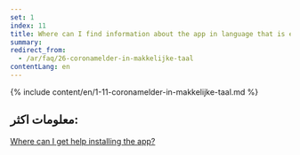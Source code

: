 ```yaml
---
set: 1
index: 11
title: Where can I find information about the app in language that is easy to understand?
summary: 
redirect_from: 
  - /ar/faq/26-coronamelder-in-makkelijke-taal
contentLang: en
---
```

{% include content/en/1-11-coronamelder-in-makkelijke-taal.md %}

## معلومات اكثر:

[Where can I get help installing the app?](/{{page.lang}}/faq/1-10-waar-kan-ik-hulp-krijgen-bij-het-installeren-van-de-app)
